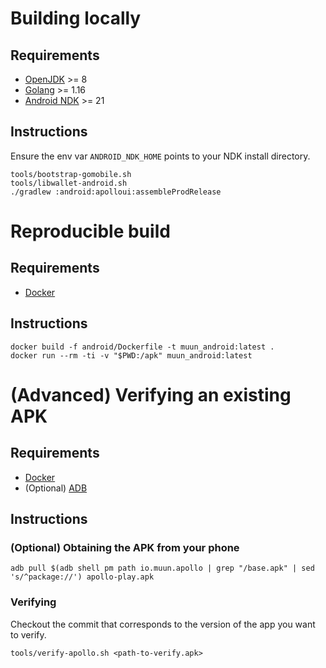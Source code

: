 # Building locally

## Requirements

* [OpenJDK](https://adoptopenjdk.net/?variant=openjdk11&jvmVariant=hotspot) >= 8
* [Golang](https://golang.org/dl/) >= 1.16
* [Android NDK](https://developer.android.com/ndk/downloads) >= 21

## Instructions

Ensure the env var `ANDROID_NDK_HOME` points to your NDK install directory.

```shell
tools/bootstrap-gomobile.sh
tools/libwallet-android.sh
./gradlew :android:apolloui:assembleProdRelease
```

# Reproducible build

## Requirements

* [Docker](https://www.docker.com/)

## Instructions

```shell
docker build -f android/Dockerfile -t muun_android:latest .
docker run --rm -ti -v "$PWD:/apk" muun_android:latest
```

# (Advanced) Verifying an existing APK

## Requirements

* [Docker](https://www.docker.com/)
* (Optional) [ADB](https://developer.android.com/studio/releases/platform-tools)

## Instructions

### (Optional) Obtaining the APK from your phone

```shell
adb pull $(adb shell pm path io.muun.apollo | grep "/base.apk" | sed 's/^package://') apollo-play.apk
```

### Verifying

Checkout the commit that corresponds to the version of the app you want to verify.

```shell
tools/verify-apollo.sh <path-to-verify.apk>
```

